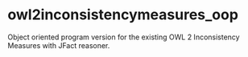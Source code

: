 # owl2inconsistencymeasures_oop
Object oriented program version for the existing OWL 2 Inconsistency Measures with JFact reasoner.
